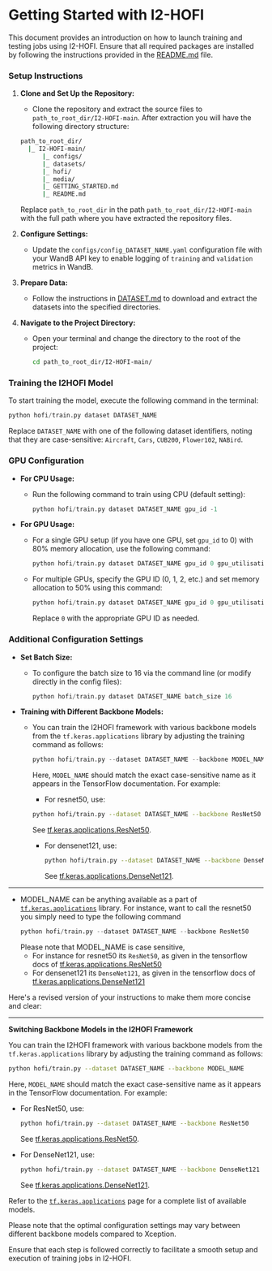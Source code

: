 # Getting Started with I2-HOFI

This document provides an introduction on how to launch training and testing jobs using I2-HOFI. Ensure that all required packages are installed by following the instructions provided in the [README.md](README.md) file.

### Setup Instructions

1. **Clone and Set Up the Repository:**
   - Clone the repository and extract the source files to `path_to_root_dir/I2-HOFI-main`. After extraction you will have the following directory structure:
   ```bash
   path_to_root_dir/
     |_ I2-HOFI-main/
         |_ configs/
         |_ datasets/
         |_ hofi/
         |_ media/
         |_ GETTING_STARTED.md
         |_ README.md
   ```
   Replace `path_to_root_dir` in the path `path_to_root_dir/I2-HOFI-main` with the full path where you have extracted the repository files.
2. **Configure Settings:**
   - Update the `configs/config_DATASET_NAME.yaml` configuration file with your WandB API key to enable logging of `training` and `validation` metrics in WandB.

3. **Prepare Data:**
   - Follow the instructions in [DATASET.md](datasets/DATASET.md) to download and extract the datasets into the specified directories.

4. **Navigate to the Project Directory:**
   - Open your terminal and change the directory to the root of the project:
     ```bash
     cd path_to_root_dir/I2-HOFI-main/
     ```

### Training the I2HOFI Model

To start training the model, execute the following command in the terminal:

```python
python hofi/train.py dataset DATASET_NAME
```
Replace `DATASET_NAME` with one of the following dataset identifiers, noting that they are case-sensitive: `Aircraft`, `Cars`, `CUB200`, `Flower102`, `NABird`.

### GPU Configuration

- **For CPU Usage:**
  - Run the following command to train using CPU (default setting):
    ```python
    python hofi/train.py dataset DATASET_NAME gpu_id -1
    ```

- **For GPU Usage:**
  - For a single GPU setup (if you have one GPU, set `gpu_id` to 0) with 80% memory allocation, use the following command:
    ```python
    python hofi/train.py dataset DATASET_NAME gpu_id 0 gpu_utilisation 0.8
    ```
  - For multiple GPUs, specify the GPU ID (0, 1, 2, etc.) and set memory allocation to 50% using this command:
    ```python
    python hofi/train.py dataset DATASET_NAME gpu_id 0 gpu_utilisation 0.5
    ```
    Replace `0` with the appropriate GPU ID as needed.

### Additional Configuration Settings

- **Set Batch Size:**
  - To configure the batch size to 16 via the command line (or modify directly in the config files):
    ```python
    python hofi/train.py dataset DATASET_NAME batch_size 16
    ```
    
- **Training with Different Backbone Models:**
  - You can train the I2HOFI framework with various backbone models from the `tf.keras.applications` library by adjusting the training command as follows:
    ```python
    python hofi/train.py --dataset DATASET_NAME --backbone MODEL_NAME
    ```
    Here, `MODEL_NAME` should match the exact case-sensitive name as it appears in the TensorFlow documentation. For example:
     - For resnet50, use:
     ```bash
     python hofi/train.py --dataset DATASET_NAME --backbone ResNet50
     ```
     See [tf.keras.applications.ResNet50](https://www.tensorflow.org/api_docs/python/tf/keras/applications/ResNet50).

      - For densenet121, use:
        ```bash
        python hofi/train.py --dataset DATASET_NAME --backbone DenseNet121
        ```
        See [tf.keras.applications.DenseNet121](https://www.tensorflow.org/api_docs/python/tf/keras/applications/DenseNet121).


------------------
    
  - MODEL_NAME can be anything available as a part of [`tf.keras.applications`](https://www.tensorflow.org/api_docs/python/tf/keras/applications) library. For instance, want to call the resnet50 you simply need to type the following command
    ```python
    python hofi/train.py --dataset DATASET_NAME --backbone ResNet50
    ```
    Please note that MODEL_NAME is case sensitive,
    - For instance for resnet50 its `ResNet50`, as given in the tensorflow docs of [tf.keras.applications.ResNet50](https://www.tensorflow.org/api_docs/python/tf/keras/applications/ResNet50)
    - For densenet121  its `DenseNet121`, as given in the tensorflow docs of [tf.keras.applications.DenseNet121](https://www.tensorflow.org/api_docs/python/tf/keras/applications/DenseNet121)
   
Here's a revised version of your instructions to make them more concise and clear:

---

**Switching Backbone Models in the I2HOFI Framework**

You can train the I2HOFI framework with various backbone models from the `tf.keras.applications` library by adjusting the training command as follows:

```bash
python hofi/train.py --dataset DATASET_NAME --backbone MODEL_NAME
```

Here, `MODEL_NAME` should match the exact case-sensitive name as it appears in the TensorFlow documentation. For example:

- For ResNet50, use:
  ```bash
  python hofi/train.py --dataset DATASET_NAME --backbone ResNet50
  ```
  See [tf.keras.applications.ResNet50](https://www.tensorflow.org/api_docs/python/tf/keras/applications/ResNet50).

- For DenseNet121, use:
  ```bash
  python hofi/train.py --dataset DATASET_NAME --backbone DenseNet121
  ```
  See [tf.keras.applications.DenseNet121](https://www.tensorflow.org/api_docs/python/tf/keras/applications/DenseNet121).

Refer to the [`tf.keras.applications`](https://www.tensorflow.org/api_docs/python/tf/keras/applications) page for a complete list of available models.


    




  
  
  Please note that the optimal configuration settings may vary between different backbone models compared to Xception.

Ensure that each step is followed correctly to facilitate a smooth setup and execution of training jobs in I2-HOFI.
